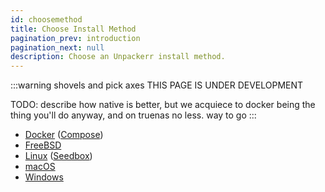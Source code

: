 ```yaml
---
id: choosemethod
title: Choose Install Method
pagination_prev: introduction
pagination_next: null
description: Choose an Unpackerr install method.
---
```


:::warning shovels and pick axes
THIS PAGE IS UNDER DEVELOPMENT

TODO: describe how native is better, but we acquiece to docker being the thing you'll do anyway,
and on truenas no less. way to go
:::

- [Docker](/docs/install/docker) ([Compose](/docs/install/compose))
- [FreeBSD](/docs/install/freebsd)
- [Linux](/docs/install/linux) ([Seedbox](/docs/install/seedbox))
- [macOS](/docs/install/macos)
- [Windows](/docs/install/windows)
